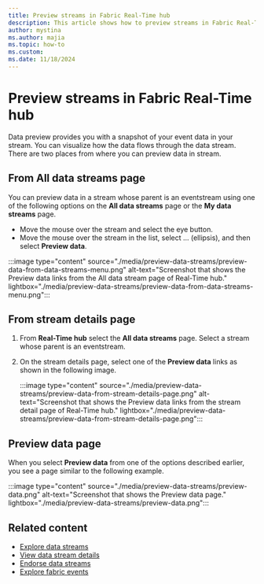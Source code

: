 ```yaml
---
title: Preview streams in Fabric Real-Time hub
description: This article shows how to preview streams in Fabric Real-Time hub.
author: mystina
ms.author: majia
ms.topic: how-to
ms.custom:
ms.date: 11/18/2024
---
```


# Preview streams in Fabric Real-Time hub

Data preview provides you with a snapshot of your event data in your stream. You can visualize how the data flows through the data stream. There are two places from where you can preview data in stream.



## From All data streams page

You can preview data in a stream whose parent is an eventstream using one of the following options on the **All data streams** page or the **My data streams** page.

- Move the mouse over the stream and select the eye button.
- Move the mouse over the stream in the list, select ... (ellipsis), and then select **Preview data**.

:::image type="content" source="./media/preview-data-streams/preview-data-from-data-streams-menu.png" alt-text="Screenshot that shows the Preview data links from the All data stream page of Real-Time hub." lightbox="./media/preview-data-streams/preview-data-from-data-streams-menu.png":::

## From stream details page

1. From **Real-Time hub** select the **All data streams** page. Select a stream whose parent is an eventstream.
1. On the stream details page, select one of the **Preview data** links as shown in the following image.

    :::image type="content" source="./media/preview-data-streams/preview-data-from-stream-details-page.png" alt-text="Screenshot that shows the Preview data links from the stream detail page of Real-Time hub." lightbox="./media/preview-data-streams/preview-data-from-stream-details-page.png":::

## Preview data page

When you select **Preview data** from one of the options described earlier, you see a page similar to the following example.

:::image type="content" source="./media/preview-data-streams/preview-data.png" alt-text="Screenshot that shows the Preview data page." lightbox="./media/preview-data-streams/preview-data.png":::

## Related content

- [Explore data streams](explore-data-streams.md)
- [View data stream details](view-data-stream-details.md)
- [Endorse data streams](endorse-data-streams.md)
- [Explore fabric events](explore-fabric-events.md)
